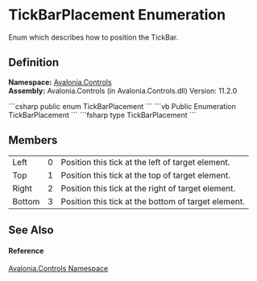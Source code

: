 # TickBarPlacement Enumeration


Enum which describes how to position the TickBar.



## Definition
**Namespace:** <a href="N_Avalonia_Controls">Avalonia.Controls</a>  
**Assembly:** Avalonia.Controls (in Avalonia.Controls.dll) Version: 11.2.0

<Tabs groupId="api-code-preview">
<TabItem value="csharp" label="C#">
```csharp
public enum TickBarPlacement
```
</TabItem>
<TabItem value="vb" label="VB">
```vb
Public Enumeration TickBarPlacement
```
</TabItem>
<TabItem value="fsharp" label="F#">
```fsharp
type TickBarPlacement
```
</TabItem>
</Tabs>



## Members
<table>
<tr>
<td>Left</td>
<td>0</td>
<td>Position this tick at the left of target element.</td>
</tr>
<tr>
<td>Top</td>
<td>1</td>
<td>Position this tick at the top of target element.</td>
</tr>
<tr>
<td>Right</td>
<td>2</td>
<td>Position this tick at the right of target element.</td>
</tr>
<tr>
<td>Bottom</td>
<td>3</td>
<td>Position this tick at the bottom of target element.</td>
</tr>
</table>

## See Also


#### Reference
<a href="N_Avalonia_Controls">Avalonia.Controls Namespace</a>  

